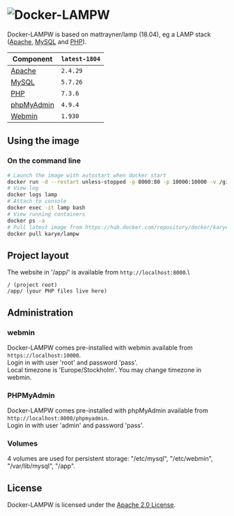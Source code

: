 # ![Docker-LAMPW][logo]
Docker-LAMPW is based on mattrayner/lamp (18.04), eg a LAMP stack ([Apache][apache], [MySQL][mysql] and [PHP][php]).

Component | `latest-1804`
---|---
[Apache][apache] |`2.4.29`
[MySQL][mysql] |`5.7.26`
[PHP][php] | `7.3.6`
[phpMyAdmin][phpmyadmin] | `4.9.4`
[Webmin][webmin] | `1.930`

## Using the image
### On the command line
```bash
# Launch the image with autostart when docker start
docker run -d --restart unless-stopped -p 8000:80 -p 10000:10000 -v /github/root:/app --name lamp karye/lampw
# View log
docker logs lamp
# Attach to console
docker exec -it lamp bash
# View running containers
docker ps -a
# Pull latest image from https://hub.docker.com/repository/docker/karye/lampw
docker pull karye/lampw
```

## Project layout
The website in '/app/' is available from `http://localhost:8000`.\
```
/ (project root)
/app/ (your PHP files live here)
```

## Administration
### webmin
Docker-LAMPW comes pre-installed with webmin available from `https://localhost:10000`.\
Login in with user 'root' and password 'pass'.\
Local timezone is 'Europe/Stockholm'. You may change timezone in webmin.

### PHPMyAdmin
Docker-LAMPW comes pre-installed with phpMyAdmin available from `http://localhost:8000/phpmyadmin`.\
Login in with user 'admin' and password 'pass'.

### Volumes
4 volumes are used for persistent storage: "/etc/mysql", "/etc/webmin", "/var/lib/mysql", "/app".

## License
Docker-LAMPW is licensed under the [Apache 2.0 License][info-license].

[logo]: https://cdn.rawgit.com/mattrayner/docker-lamp/831976c022782e592b7e2758464b2a9efe3da042/docs/logo.svg

[apache]: http://www.apache.org/
[mysql]: https://www.mysql.com/
[php]: http://php.net/
[phpmyadmin]: https://www.phpmyadmin.net/
[Webmin]: http://www.webmin.com/

[end-of-life]: http://php.net/supported-versions.php

[info-docker-hub]: https://hub.docker.com/r/mattrayner/lamp
[info-license]: LICENSE